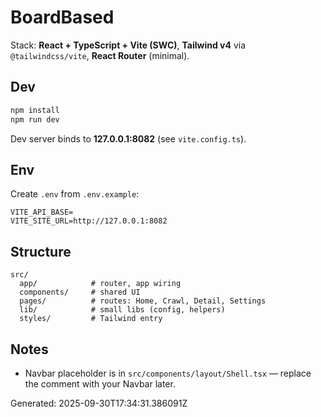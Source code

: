 # BoardBased

Stack: **React + TypeScript + Vite (SWC)**, **Tailwind v4** via `@tailwindcss/vite`, **React Router** (minimal).

## Dev
```bash
npm install
npm run dev
```
Dev server binds to **127.0.0.1:8082** (see `vite.config.ts`).

## Env
Create `.env` from `.env.example`:
```
VITE_API_BASE=
VITE_SITE_URL=http://127.0.0.1:8082
```

## Structure
```
src/
  app/            # router, app wiring
  components/     # shared UI
  pages/          # routes: Home, Crawl, Detail, Settings
  lib/            # small libs (config, helpers)
  styles/         # Tailwind entry
```

## Notes
- Navbar placeholder is in `src/components/layout/Shell.tsx` — replace the comment with your Navbar later.

Generated: 2025-09-30T17:34:31.386091Z

